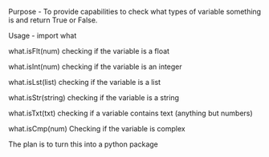 Purpose - To provide capabilities to check what types of variable something is and return True or False.




Usage - import what

what.isFlt(num)         checking if the variable is a float

what.isInt(num)         checking if the variable is an integer

what.isLst(list)        checking if the variable is a list

what.isStr(string)      checking if the variable is a string

what.isTxt(txt)         checking if a variable contains text (anything but numbers)

what.isCmp(num)         Checking if the variable is complex



The plan is to turn this into a python package
